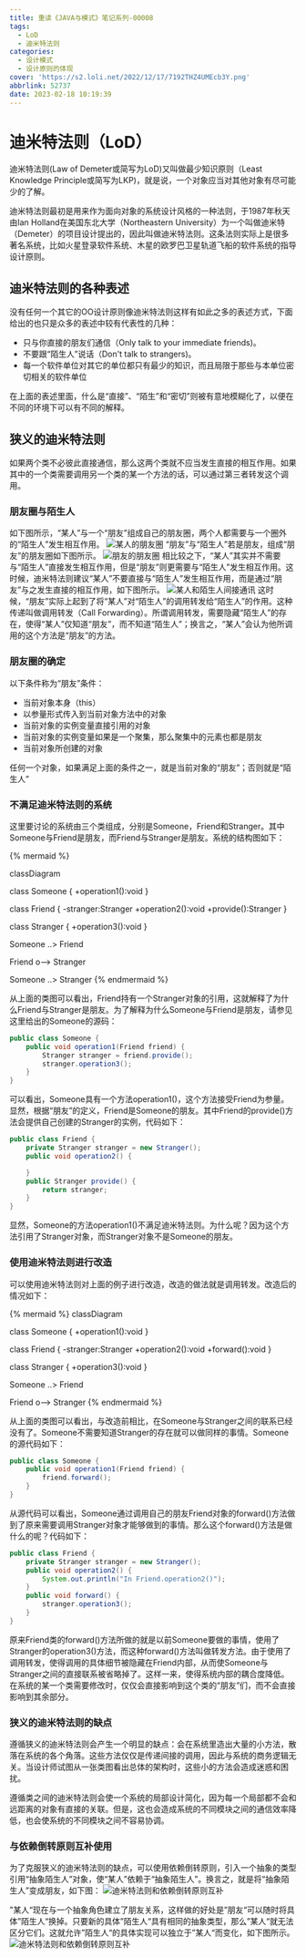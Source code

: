 ```yaml
---
title: 重读《JAVA与模式》笔记系列-00008
tags:
  - LoD
  - 迪米特法则
categories:
  - 设计模式
  - 设计原则的体现
cover: 'https://s2.loli.net/2022/12/17/7192THZ4UMEcb3Y.png'
abbrlink: 52737
date: 2023-02-18 10:19:39
---
```

# 迪米特法则（LoD）
迪米特法则(Law of Demeter或简写为LoD)又叫做最少知识原则（Least Knowledge Principle或简写为LKP)，就是说，一个对象应当对其他对象有尽可能少的了解。

迪米特法则最初是用来作为面向对象的系统设计风格的一种法则，于1987年秋天由Ian Holland在美国东北大学（Northeastern University）为一个叫做迪米特（Demeter）的项目设计提出的，因此叫做迪米特法则。这条法则实际上是很多著名系统，比如火星登录软件系统、木星的欧罗巴卫星轨道飞船的软件系统的指导设计原则。

## 迪米特法则的各种表述
没有任何一个其它的OO设计原则像迪米特法则这样有如此之多的表述方式，下面给出的也只是众多的表述中较有代表性的几种：
- 只与你直接的朋友们通信（Only talk to your immediate friends)。
- 不要跟“陌生人”说话（Don't talk to strangers)。
- 每一个软件单位对其它的单位都只有最少的知识，而且局限于那些与本单位密切相关的软件单位

在上面的表述里面，什么是“直接”、“陌生”和“密切”则被有意地模糊化了，以便在不同的环境下可以有不同的解释。

## 狭义的迪米特法则
如果两个类不必彼此直接通信，那么这两个类就不应当发生直接的相互作用。如果其中的一个类需要调用另一个类的某一个方法的话，可以通过第三者转发这个调用。

### 朋友圈与陌生人
如下图所示，“某人”与一个“朋友”组成自己的朋友圈，两个人都需要与一个圈外的“陌生人”发生相互作用。
![某人的朋友圈](重读《JAVA与模式》笔记系列-00008/1.jpg)
“朋友”与“陌生人”若是朋友，组成“朋友”的朋友圈如下图所示。
![朋友的朋友圈](重读《JAVA与模式》笔记系列-00008/2.jpg)
相比较之下，“某人”其实并不需要与“陌生人”直接发生相互作用，但是“朋友”则更需要与“陌生人”发生相互作用。这时候，迪米特法则建议“某人”不要直接与“陌生人”发生相互作用，而是通过“朋友”与之发生直接的相互作用，如下图所示。
![某人和陌生人间接通讯](重读《JAVA与模式》笔记系列-00008/3.jpg)
这时候，“朋友”实际上起到了将“某人”对“陌生人”的调用转发给“陌生人”的作用。这种传递叫做调用转发（Call Forwarding）。所谓调用转发，需要隐藏“陌生人”的存在，使得“某人”仅知道“朋友”，而不知道“陌生人”；换言之，“某人”会认为他所调用的这个方法是“朋友”的方法。

### 朋友圈的确定
以下条件称为“朋友”条件：
- 当前对象本身（this）
- 以参量形式传入到当前对象方法中的对象
- 当前对象的实例变量直接引用的对象
- 当前对象的实例变量如果是一个聚集，那么聚集中的元素也都是朋友
- 当前对象所创建的对象

任何一个对象，如果满足上面的条件之一，就是当前对象的“朋友”；否则就是“陌生人”

### 不满足迪米特法则的系统
这里要讨论的系统由三个类组成，分别是Someone，Friend和Stranger。其中Someone与Friend是朋友，而Friend与Stranger是朋友。系统的结构图如下：

{% mermaid %}

classDiagram

class Someone {
    +operation1():void
}

class Friend {
    -stranger:Stranger
    +operation2():void
    +provide():Stranger
}

class Stranger {
    +operation3():void
}

Someone ..> Friend

Friend o--> Stranger

Someone ..> Stranger
{% endmermaid %}


从上面的类图可以看出，Friend持有一个Stranger对象的引用，这就解释了为什么Friend与Stranger是朋友。为了解释为什么Someone与Friend是朋友，请参见这里给出的Someone的源码：
```java
public class Someone {
    public void operation1(Friend friend) {
        Stranger stranger = friend.provide();
        stranger.operation3();
    }
}
```
可以看出，Someone具有一个方法operation1()，这个方法接受Friend为参量。显然，根据“朋友”的定义，Friend是Someone的朋友。其中Friend的provide()方法会提供自己创建的Stranger的实例，代码如下：
```java
public class Friend {
    private Stranger stranger = new Stranger();
    public void operation2() {

    }
    public Stranger provide() {
        return stranger;
    }
}
```
显然，Someone的方法operation1()不满足迪米特法则。为什么呢？因为这个方法引用了Stranger对象，而Stranger对象不是Someone的朋友。

### 使用迪米特法则进行改造
可以使用迪米特法则对上面的例子进行改造，改造的做法就是调用转发。改造后的情况如下：

{% mermaid %}
classDiagram

class Someone {
    +operation1():void
}

class Friend {
    -stranger:Stranger
    +operation2():void
    +forward():void
}

class Stranger {
    +operation3():void
}

Someone ..> Friend

Friend o--> Stranger
{% endmermaid %}

从上面的类图可以看出，与改造前相比，在Someone与Stranger之间的联系已经没有了。Someone不需要知道Stranger的存在就可以做同样的事情。Someone的源代码如下：
```java
public class Someone {
    public void operation1(Friend friend) {
        friend.forward();
    }
}
```
从源代码可以看出，Someone通过调用自己的朋友Friend对象的forward()方法做到了原来需要调用Stranger对象才能够做到的事情。那么这个forward()方法是做什么的呢？代码如下：
```java
public class Friend {
    private Stranger stranger = new Stranger();
    public void operation2() {
        System.out.println("In Friend.operation2()");
    }
    public void forward() {
        stranger.operation3();
    }
}
```
原来Friend类的forward()方法所做的就是以前Someone要做的事情，使用了Stranger的operation3()方法，而这种forward()方法叫做转发方法。由于使用了调用转发，使得调用的具体细节被隐藏在Friend内部，从而使Someone与Stranger之间的直接联系被省略掉了。这样一来，使得系统内部的耦合度降低。在系统的某一个类需要修改时，仅仅会直接影响到这个类的“朋友”们，而不会直接影响到其余部分。

### 狭义的迪米特法则的缺点
遵循狭义的迪米特法则会产生一个明显的缺点：会在系统里造出大量的小方法，散落在系统的各个角落。这些方法仅仅是传递间接的调用，因此与系统的商务逻辑无关。当设计师试图从一张类图看出总体的架构时，这些小的方法会造成迷惑和困扰。

遵循类之间的迪米特法则会使一个系统的局部设计简化，因为每一个局部都不会和远距离的对象有直接的关联。但是，这也会造成系统的不同模块之间的通信效率降低，也会使系统的不同模块之间不容易协调。

### 与依赖倒转原则互补使用
为了克服狭义的迪米特法则的缺点，可以使用依赖倒转原则，引入一个抽象的类型引用“抽象陌生人”对象，使“某人”依赖于“抽象陌生人”。换言之，就是将“抽象陌生人”变成朋友，如下图：
![迪米特法则和依赖倒转原则互补](重读《JAVA与模式》笔记系列-00008/4.jpg)

"某人“现在与一个抽象角色建立了朋友关系，这样做的好处是”朋友“可以随时将具体”陌生人“换掉。只要新的具体”陌生人“具有相同的抽象类型，那么”某人“就无法区分它们。这就允许”陌生人“的具体实现可以独立于”某人“而变化，如下图所示。
![迪米特法则和依赖倒转原则互补](重读《JAVA与模式》笔记系列-00008/5.jpg)